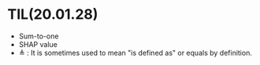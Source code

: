# TIL(20.01.28)

- Sum-to-one
- SHAP value
- $\triangleq$ : It is sometimes used to mean "is defined as" or equals by definition.

